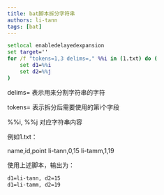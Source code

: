 ```yaml
---
title: bat脚本拆分字符串
authors: li-tann
tags: [bat]
---
```


```bat
setlocal enabledelayedexpansion
set target=''
for /f "tokens=1,3 delims=," %%i in (1.txt) do (
    set d1=%%i
    set d2=%%j
)
```

delims= 表示用来分割字符串的字符

tokens= 表示拆分后需要使用的第i个字段

%%i, %%j 对应字符串内容

例如1.txt：

name,id,point
li-tann,0,15
li-tamm,1,19

使用上述脚本，输出为：

```cmd
d1=li-tann, d2=15
d1=li-tamm, d2=19
```

<!-- truncate -->